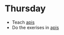 # Thursday

- Teach [apis](../../topics/javascript/apis.md)
- Do the exerises in [apis](../../topics/javascript/apis.md)



<!---

## Peer instruction



### Question 1

`index.html`

```html
<body></body>
```

`main.js`

```javascript
const pElement = document.createElement('p');
pElement.innerHTML = 'bobenonajojimominon';
console.log(document.querySelector('p').innerHTML);
```

What will be logged?

1. Throws error
2. `bobenonajojimominon`
3. `undefined`
4. `[Object object]`
5. `null`



### Question 2

`index.html`

```html
<button></button>
```

`main.js`

```javascript
const buttonElement = document.querySelector("button");
const logText = function(text) {
  console.log(text);
}
buttonElement.addEventListener('click', logText('hello'));
```

What will happen when the button is clicked

1. Throws error
2. Logs out `undefined`
3. Logs out `hello`
4. Nothing happens

-->
